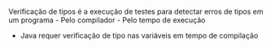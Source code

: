 Verificação de tipos é a execução de testes para detectar erros de tipos em um programa
	- Pelo compilador
	- Pelo tempo de execução 

- Java requer verificação de tipo nas variáveis em tempo de compilação

